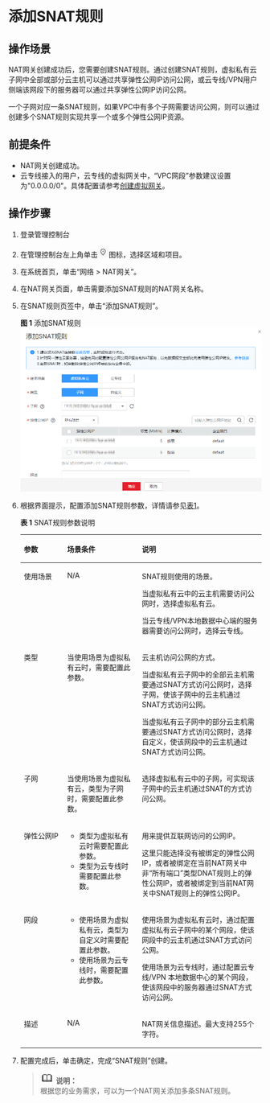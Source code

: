 # 添加SNAT规则<a name="zh-cn_topic_0127489529"></a>

## 操作场景<a name="zh-cn_topic_0127293981_section18103401105119"></a>

NAT网关创建成功后，您需要创建SNAT规则。通过创建SNAT规则，虚拟私有云子网中全部或部分云主机可以通过共享弹性公网IP访问公网，或云专线/VPN用户侧端该网段下的服务器可以通过共享弹性公网IP访问公网。

一个子网对应一条SNAT规则，如果VPC中有多个子网需要访问公网，则可以通过创建多个SNAT规则实现共享一个或多个弹性公网IP资源。

## 前提条件<a name="zh-cn_topic_0127293981_section27241609"></a>

-   NAT网关创建成功。
-   云专线接入的用户，云专线的虚拟网关中，“VPC网段”参数建议设置为"0.0.0.0/0"。具体配置请参考[创建虚拟网关](https://support.huaweicloud.com/qs-dc/zh-cn_topic_0110437384.html)。

## 操作步骤<a name="zh-cn_topic_0127293981_section43847892"></a>

1.  登录管理控制台
2.  在管理控制台左上角单击![](figures/icon-region-0.png)图标，选择区域和项目。
3.  在系统首页，单击“网络 \> NAT网关”。
4.  在NAT网关页面，单击需要添加SNAT规则的NAT网关名称。
5.  在SNAT规则页签中，单击“添加SNAT规则”。

    **图 1**  添加SNAT规则<a name="fig1199611814445"></a>  
    ![](figures/添加SNAT规则.png "添加SNAT规则")

6.  根据界面提示，配置添加SNAT规则参数，详情请参见[表1](#zh-cn_topic_0127293981_table4272024117597)。

    **表 1**  SNAT规则参数说明

    <a name="zh-cn_topic_0127293981_table4272024117597"></a>
    <table><thead align="left"><tr id="zh-cn_topic_0127293981_row3248015417597"><th class="cellrowborder" valign="top" width="17.96%" id="mcps1.2.4.1.1"><p id="zh-cn_topic_0127293981_p1364683317597"><a name="zh-cn_topic_0127293981_p1364683317597"></a><a name="zh-cn_topic_0127293981_p1364683317597"></a><strong id="zh-cn_topic_0127293981_b24166891144739"><a name="zh-cn_topic_0127293981_b24166891144739"></a><a name="zh-cn_topic_0127293981_b24166891144739"></a>参数</strong></p>
    </th>
    <th class="cellrowborder" valign="top" width="30.959999999999997%" id="mcps1.2.4.1.2"><p id="p18531490225"><a name="p18531490225"></a><a name="p18531490225"></a>场景条件</p>
    </th>
    <th class="cellrowborder" valign="top" width="51.080000000000005%" id="mcps1.2.4.1.3"><p id="zh-cn_topic_0127293981_p1643000117597"><a name="zh-cn_topic_0127293981_p1643000117597"></a><a name="zh-cn_topic_0127293981_p1643000117597"></a><strong id="zh-cn_topic_0127293981_b1365228517597"><a name="zh-cn_topic_0127293981_b1365228517597"></a><a name="zh-cn_topic_0127293981_b1365228517597"></a>说明</strong></p>
    </th>
    </tr>
    </thead>
    <tbody><tr id="zh-cn_topic_0127293981_row144002379410"><td class="cellrowborder" valign="top" width="17.96%" headers="mcps1.2.4.1.1 "><p id="zh-cn_topic_0127293981_p2400173718417"><a name="zh-cn_topic_0127293981_p2400173718417"></a><a name="zh-cn_topic_0127293981_p2400173718417"></a>使用场景</p>
    </td>
    <td class="cellrowborder" valign="top" width="30.959999999999997%" headers="mcps1.2.4.1.2 "><p id="p11378191114341"><a name="p11378191114341"></a><a name="p11378191114341"></a>N/A</p>
    </td>
    <td class="cellrowborder" valign="top" width="51.080000000000005%" headers="mcps1.2.4.1.3 "><p id="zh-cn_topic_0127293981_p4400123718411"><a name="zh-cn_topic_0127293981_p4400123718411"></a><a name="zh-cn_topic_0127293981_p4400123718411"></a>SNAT规则使用的场景。</p>
    <p id="p51852719278"><a name="p51852719278"></a><a name="p51852719278"></a>当虚拟私有云中的云主机需要访问公网时，选择虚拟私有云。</p>
    <p id="p21892752716"><a name="p21892752716"></a><a name="p21892752716"></a>当云专线/VPN本地数据中心端的服务器需要访问公网时，选择云专线。</p>
    </td>
    </tr>
    <tr id="zh-cn_topic_0127293981_row5681056546"><td class="cellrowborder" valign="top" width="17.96%" headers="mcps1.2.4.1.1 "><p id="zh-cn_topic_0127293981_p26815562411"><a name="zh-cn_topic_0127293981_p26815562411"></a><a name="zh-cn_topic_0127293981_p26815562411"></a>类型</p>
    </td>
    <td class="cellrowborder" valign="top" width="30.959999999999997%" headers="mcps1.2.4.1.2 "><p id="p10582494228"><a name="p10582494228"></a><a name="p10582494228"></a>当使用场景为虚拟私有云时，需要配置此参数。</p>
    </td>
    <td class="cellrowborder" valign="top" width="51.080000000000005%" headers="mcps1.2.4.1.3 "><p id="zh-cn_topic_0127293981_p206811656248"><a name="zh-cn_topic_0127293981_p206811656248"></a><a name="zh-cn_topic_0127293981_p206811656248"></a>云主机访问公网的方式。</p>
    <p id="p12207182812381"><a name="p12207182812381"></a><a name="p12207182812381"></a>当虚拟私有云子网中的全部云主机需要通过SNAT方式访问公网时，选择子网，使该子网中的云主机通过SNAT方式访问公网。</p>
    <p id="p18916248300"><a name="p18916248300"></a><a name="p18916248300"></a>当虚拟私有云子网中的部分云主机需要通过SNAT方式访问公网时，选择自定义，使该网段中的云主机通过SNAT方式访问公网。</p>
    </td>
    </tr>
    <tr id="zh-cn_topic_0127293981_row3209331417597"><td class="cellrowborder" valign="top" width="17.96%" headers="mcps1.2.4.1.1 "><p id="zh-cn_topic_0127293981_p4942162717597"><a name="zh-cn_topic_0127293981_p4942162717597"></a><a name="zh-cn_topic_0127293981_p4942162717597"></a>子网</p>
    </td>
    <td class="cellrowborder" valign="top" width="30.959999999999997%" headers="mcps1.2.4.1.2 "><p id="p360149192215"><a name="p360149192215"></a><a name="p360149192215"></a>当使用场景为虚拟私有云，类型为子网时，需要配置此参数。</p>
    </td>
    <td class="cellrowborder" valign="top" width="51.080000000000005%" headers="mcps1.2.4.1.3 "><p id="zh-cn_topic_0127293981_p4372884917597"><a name="zh-cn_topic_0127293981_p4372884917597"></a><a name="zh-cn_topic_0127293981_p4372884917597"></a>选择虚拟私有云中的子网，可实现该子网中的云主机通过SNAT的方式访问公网。</p>
    </td>
    </tr>
    <tr id="zh-cn_topic_0127293981_row5801532217597"><td class="cellrowborder" valign="top" width="17.96%" headers="mcps1.2.4.1.1 "><p id="p02871145345"><a name="p02871145345"></a><a name="p02871145345"></a>弹性公网IP</p>
    </td>
    <td class="cellrowborder" valign="top" width="30.959999999999997%" headers="mcps1.2.4.1.2 "><a name="ul12621049122212"></a><a name="ul12621049122212"></a><ul id="ul12621049122212"><li>类型为虚拟私有云时需要配置此参数。</li><li>类型为云专线时需要配置此参数。</li></ul>
    </td>
    <td class="cellrowborder" valign="top" width="51.080000000000005%" headers="mcps1.2.4.1.3 "><p id="zh-cn_topic_0127293981_p94462428451"><a name="zh-cn_topic_0127293981_p94462428451"></a><a name="zh-cn_topic_0127293981_p94462428451"></a>用来提供互联网访问的公网IP。</p>
    <p id="zh-cn_topic_0127293981_p578114194614"><a name="zh-cn_topic_0127293981_p578114194614"></a><a name="zh-cn_topic_0127293981_p578114194614"></a>这里只能选择没有被绑定的弹性公网IP，或者被绑定在当前NAT网关中非“所有端口”类型DNAT规则上的弹性公网IP，或者被绑定到当前NAT网关中SNAT规则上的弹性公网IP。</p>
    </td>
    </tr>
    <tr id="zh-cn_topic_0127293981_row1979120341918"><td class="cellrowborder" valign="top" width="17.96%" headers="mcps1.2.4.1.1 "><p id="zh-cn_topic_0127293981_p179118342091"><a name="zh-cn_topic_0127293981_p179118342091"></a><a name="zh-cn_topic_0127293981_p179118342091"></a>网段</p>
    </td>
    <td class="cellrowborder" valign="top" width="30.959999999999997%" headers="mcps1.2.4.1.2 "><a name="ul667124915224"></a><a name="ul667124915224"></a><ul id="ul667124915224"><li>使用场景为虚拟私有云，类型为自定义时需要配置此参数。</li><li>使用场景为云专线时，需要配置此参数。</li></ul>
    </td>
    <td class="cellrowborder" valign="top" width="51.080000000000005%" headers="mcps1.2.4.1.3 "><p id="zh-cn_topic_0127293981_p18410553917"><a name="zh-cn_topic_0127293981_p18410553917"></a><a name="zh-cn_topic_0127293981_p18410553917"></a>使用场景为虚拟私有云时，通过配置虚拟私有云子网中的某个网段，使该网段中的云主机通过SNAT方式访问公网。</p>
    <p id="p182455013518"><a name="p182455013518"></a><a name="p182455013518"></a>使用场景为云专线时，通过配置云专线/VPN 本地数据中心的某个网段，使该网段中的服务器通过SNAT方式访问公网。</p>
    </td>
    </tr>
    <tr id="row153111641748"><td class="cellrowborder" valign="top" width="17.96%" headers="mcps1.2.4.1.1 "><p id="p5274235692544"><a name="p5274235692544"></a><a name="p5274235692544"></a>描述</p>
    </td>
    <td class="cellrowborder" valign="top" width="30.959999999999997%" headers="mcps1.2.4.1.2 "><p id="p164312400527"><a name="p164312400527"></a><a name="p164312400527"></a>N/A</p>
    </td>
    <td class="cellrowborder" valign="top" width="51.080000000000005%" headers="mcps1.2.4.1.3 "><p id="p4427248192544"><a name="p4427248192544"></a><a name="p4427248192544"></a>NAT网关信息描述。最大支持255个字符。</p>
    </td>
    </tr>
    </tbody>
    </table>

7.  配置完成后，单击确定，完成“SNAT规则”创建。

    >![](public_sys-resources/icon-note.gif) **说明：**   
    >根据您的业务需求，可以为一个NAT网关添加多条SNAT规则。  


